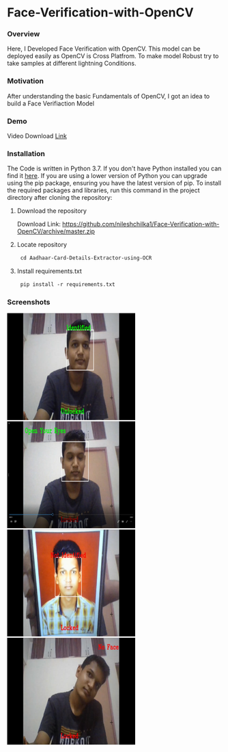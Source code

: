 # Face-Verification-with-OpenCV

### Overview
Here, I Developed Face Verification with OpenCV. This model can be deployed easily as OpenCV is Cross Platfrom.
To make model Robust try to take samples at different lightning Conditions.        

### Motivation
After understanding the basic Fundamentals of OpenCV, I got an idea to build a Face Verifiaction Model

### Demo
Video Download [Link](https://github.com/nileshchilka1/Face-Verification-with-OpenCV/raw/master/How%20it%20works.mp4)

### Installation
The Code is written in Python 3.7. If you don't have Python installed you can find it [here](https://www.python.org/downloads/). If you are using a lower version of Python you can upgrade using the pip package, ensuring you have the latest version of pip. To install the required packages and libraries, run this command in the project directory after cloning the repository:

1. Download the repository

   
    Download Link: https://github.com/nileshchilka1/Face-Verification-with-OpenCV/archive/master.zip



2. Locate repository

    ```markdown
     cd Aadhaar-Card-Details-Extractor-using-OCR
    ```

3. Install requirements.txt
         
   ```markdown
    pip install -r requirements.txt
   ```

### Screenshots

  <img src = "https://github.com/nileshchilka1/Face-Recognition-with-OpenCV/blob/master/Screenshot%20(1).png"
         alt = "HTML Tutorial" height = "250" width = "300" />
  <img src = "https://github.com/nileshchilka1/Face-Recognition-with-OpenCV/blob/master/Screenshot%20(2).png"
         alt = "HTML Tutorial" height = "250" width = "300" />                                                                                                                           
  <img src = "https://github.com/nileshchilka1/Face-Recognition-with-OpenCV/blob/master/Screenshot%20(3).png"
         alt = "HTML Tutorial" height = "250" width = "300" />
  <img src = "https://github.com/nileshchilka1/Face-Recognition-with-OpenCV/blob/master/Screenshot%20(4).png"
         alt = "HTML Tutorial" height = "250" width = "300" />

       
         
         
         
         
         
